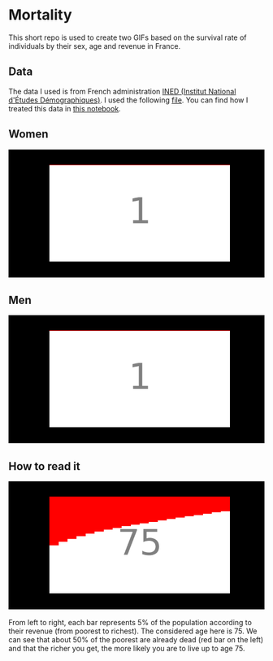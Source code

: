 # Mortality

This short repo is used to create two GIFs based on the survival rate of individuals by their sex, age and revenue in France.

## Data

The data I used is from French administration [INED (Institut National d'Études Démographiques)](https://www.ined.fr/fr/tout-savoir-population/chiffres/france/mortalite-cause-deces/table-mortalite/). I used the following [file](https://www.ined.fr/fichier/s_rubrique/193/morta_niv_2016.fr.xls). You can find how I treated this data in [this notebook](01_mortality_by_sex.ipynb).

## Women

![survival rate for women](mortalite_bar_femmes.gif)

## Men

![survival rate for men](mortalite_bar_hommes.gif)

## How to read it

![survival rate for men aged 75](table_mortalite_bar_hommes/075_mortalite_hommes.png)

From left to right, each bar represents 5% of the population according to their revenue (from poorest to richest). The considered age here is 75. We can see that about 50% of the poorest are already dead (red bar on the left) and that the richer you get, the more likely you are to live up to age 75.
